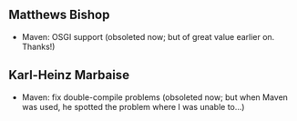 ## Matthews Bishop

* Maven: OSGI support (obsoleted now; but of great value earlier on. Thanks!)

## Karl-Heinz Marbaise

* Maven: fix double-compile problems (obsoleted now; but when Maven was used, he spotted the problem
  where I was unable to...)
